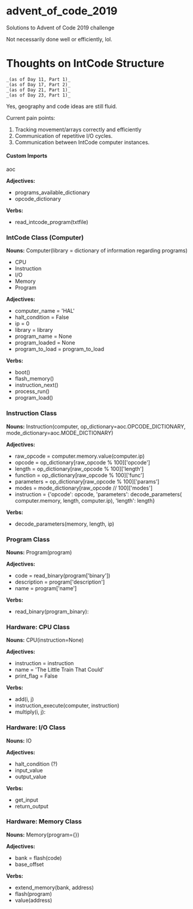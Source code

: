 # advent_of_code_2019
 Solutions to Advent of Code 2019 challenge

 Not necessarily done well or efficiently, lol.

#

# Thoughts on IntCode Structure

    _(as of Day 11, Part 1)_
    _(as of Day 17, Part 2)_
    _(as of Day 21, Part 1)_
    _(as of Day 23, Part 1)_


Yes, geography and code ideas are still fluid.

Current pain points:
1. Tracking movement/arrays correctly and efficiently
2. Communication of repetitive I/O cycles.
3. Communication between IntCode computer instances.


#### Custom Imports

aoc

**Adjectives:**
- programs_available_dictionary
- opcode_dictionary

**Verbs:**
- read_intcode_program(txtfile)


### IntCode Class (Computer)
**Nouns:**
Computer(library = dictionary of information regarding programs)
- CPU
- Instruction
- I/O
- Memory
- Program


**Adjectives:**
- computer_name = 'HAL'
- halt_condition = False
- ip = 0
- library = library
- program_name = None
- program_loaded = None
- program_to_load = program_to_load


**Verbs:**
- boot()
- flash_memory()
- instruction_next()
- process_run()
- program_load()


### Instruction Class
**Nouns:**
Instruction(computer, op_dictionary=aoc.OPCODE_DICTIONARY,
            mode_dictionary=aoc.MODE_DICTIONARY)


**Adjectives:**
- raw_opcode = computer.memory.value(computer.ip)
- opcode = op_dictionary[raw_opcode % 100]['opcode']
- length = op_dictionary[raw_opcode % 100]['length']
- function = op_dictionary[raw_opcode % 100]['func']
- parameters = op_dictionary[raw_opcode % 100]['params']
- modes = mode_dictionary[raw_opcode // 100]['modes']
- instruction = {'opcode': opcode,
                 'parameters': decode_parameters(
                    computer.memory,
                    length,
                    computer.ip),
                'length': length}


**Verbs:**
- decode_parameters(memory, length, ip)


### Program Class
**Nouns:**
Program(program)


**Adjectives:**
- code = read_binary(program['binary'])
- description = program['description']
- name = program['name']


**Verbs:**
- read_binary(program_binary):


### Hardware:  CPU Class
**Nouns:**
CPU(instruction=None)


**Adjectives:**
- instruction = instruction
- name = 'The Little Train That Could'
- print_flag = False


**Verbs:**
- add(i, j)
- instruction_execute(computer, instruction)
- multiply(i, j):


### Hardware:  I/O Class
**Nouns:**
IO

**Adjectives:**
- halt_condition (?)
- input_value
- output_value

**Verbs:**
- get_input
- return_output


### Hardware:  Memory Class
**Nouns:**
Memory(program={})


**Adjectives:**
- bank = flash(code)
- base_offset


**Verbs:**
- extend_memory(bank, address)
- flash(program)
- value(address)

